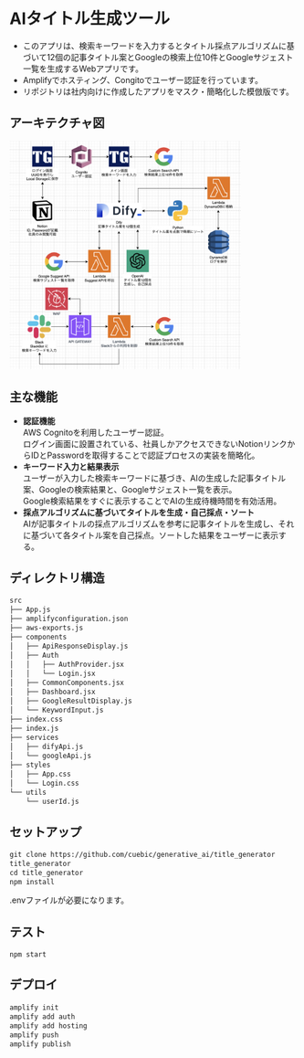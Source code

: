 # AIタイトル生成ツール
- このアプリは、検索キーワードを入力するとタイトル採点アルゴリズムに基づいて12個の記事タイトル案とGoogleの検索上位10件とGoogleサジェスト一覧を生成するWebアプリです。
- Amplifyでホスティング、Congitoでユーザー認証を行っています。
- リポジトリは社内向けに作成したアプリをマスク・簡略化した模倣版です。

## アーキテクチャ図
<img alt="architecture" height="400px" src="https://github.com/kitotakumi/ai_title_generator/blob/main/ai_title_generator_architecture.png"/>


## 主な機能

- **認証機能**<br>
  AWS Cognitoを利用したユーザー認証。<br>
  ログイン画面に設置されている、社員しかアクセスできないNotionリンクからIDとPasswordを取得することで認証プロセスの実装を簡略化。
- **キーワード入力と結果表示**<br>
  ユーザーが入力した検索キーワードに基づき、AIの生成した記事タイトル案、Googleの検索結果と、Googleサジェスト一覧を表示。<br>
  Google検索結果をすぐに表示することでAIの生成待機時間を有効活用。
- **採点アルゴリズムに基づいてタイトルを生成・自己採点・ソート**<br>
  AIが記事タイトルの採点アルゴリズムを参考に記事タイトルを生成し、それに基づいて各タイトル案を自己採点。ソートした結果をユーザーに表示する。


## ディレクトリ構造
```
src
├── App.js
├── amplifyconfiguration.json
├── aws-exports.js
├── components
│   ├── ApiResponseDisplay.js
│   ├── Auth
│   │   ├── AuthProvider.jsx
│   │   └── Login.jsx
│   ├── CommonComponents.jsx
│   ├── Dashboard.jsx
│   ├── GoogleResultDisplay.js
│   └── KeywordInput.js
├── index.css
├── index.js
├── services
│   ├── difyApi.js
│   └── googleApi.js
├── styles
│   ├── App.css
│   └── Login.css
└── utils
    └── userId.js
```


## セットアップ
```
git clone https://github.com/cuebic/generative_ai/title_generator title_generator
cd title_generator
npm install
```
.envファイルが必要になります。

## テスト
```
npm start
```

## デプロイ
```
amplify init
amplify add auth
amplify add hosting
amplify push
amplify publish
```
